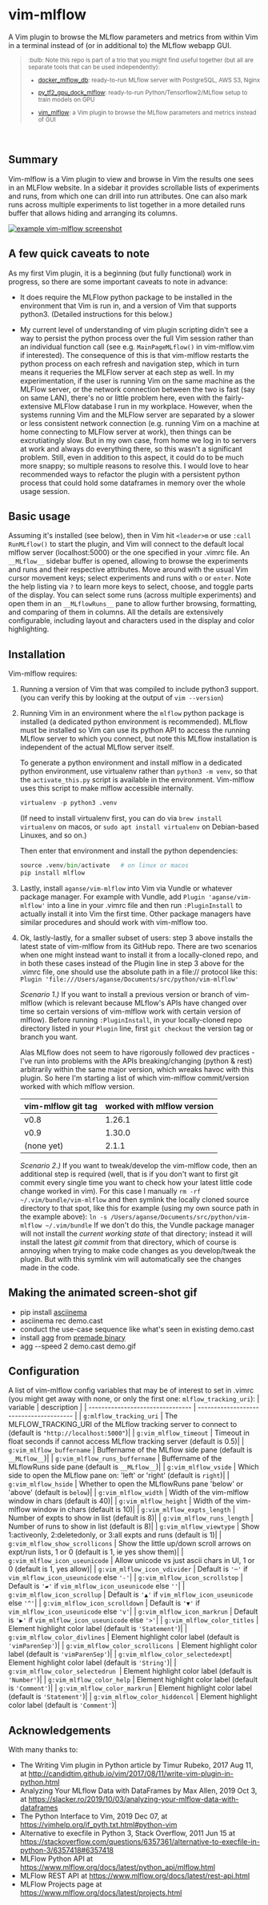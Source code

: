 # vim-mlflow
A Vim plugin to browse the MLflow parameters and metrics from within Vim in a
terminal instead of (or in additional to) the MLflow webapp GUI.

> <SUP>
> :bulb: Note this repo is part of a trio that you might find useful together
> (but all are separate tools that can be used independently):
>   
> * [docker_mlflow_db](https://github.com/aganse/docker_mlflow_db):
>     ready-to-run MLflow server with PostgreSQL, AWS S3, Nginx
>   
> * [py_tf2_gpu_dock_mlflow](https://github.com/aganse/py_tf2_gpu_dock_mlflow):
>     ready-to-run Python/Tensorflow2/MLflow setup to train models on GPU
>   
> * [vim_mlflow](https://github.com/aganse/vim-mlflow):
>     a Vim plugin to browse the MLflow parameters and metrics instead of GUI
> </SUP>
<P>&nbsp;<P>


## Summary

Vim-mlflow is a Vim plugin to view and browse in Vim the results one sees in an
MLFlow website.  In a sidebar it provides scrollable lists of experiments and
runs, from which one can drill into run attributes.  One can also mark runs
across multiple experiments to list together in a more detailed runs buffer that
allows hiding and arranging its columns.

[![example vim-mlflow screenshot](doc/demo.gif)](doc/demo.gif)


## A few quick caveats to note

As my first Vim plugin, it is a beginning (but fully functional) work in
progress, so there are some important caveats to note in advance:

* It does require the MLFlow python package to be installed in the environment
  that Vim is run in, and a version of Vim that supports python3.  (Detailed
  instructions for this below.)

* My current level of understanding of vim plugin scripting didn't see a way
  to persist the python process over the full Vim session rather than an
  individual function call (see e.g. `MainPageMLflow()` in vim-mlflow.vim
  if interested).  The consequence of this is that vim-mlflow restarts the
  python process on each refresh and navigation step, which in turn means it
  requeries the MLFlow server at each step as well.  In my experimentation,
  if the user is running Vim on the same machine as the MLFlow server, or the
  network connection between the two is fast (say on same LAN), there's no
  or little problem here, even with the fairly-extensive MLFlow database I run
  in my workplace.  However, when the systems running Vim and the MLFlow server
  are separated by a slower or less consistent network connection (e.g. running
  Vim on a machine at home connecting to MLFlow server at work), then things
  can be excrutiatingly slow.  But in my own case, from home we log in to
  servers at work and always do everything there, so this wasn't a significant
  problem.  Still, even in addition to this aspect, it could do to be much more
  snappy; so multiple reasons to resolve this.  I would love to hear recommended
  ways to refactor the plugin with a persistent python process that could hold
  some dataframes in memory over the whole usage session.
  

## Basic usage

Assuming it's installed (see below), then in Vim hit `<leader>m` or use
`:call RunMLflow()` to start the plugin, and Vim will connect to the default
local mlflow server (localhost:5000) or the one specified in your .vimrc file.
An `__MLflow__` sidebar buffer is opened, allowing to browse the experiments
and runs and their respective attributes.  Move around with the usual Vim cursor
movement keys; select experiments and runs with `o` or `enter`.  Note the help
listing via `?` to learn more keys to select, choose, and toggle parts of the
display.  You can select some runs (across multiple experiments) and open them
in an `__MLflowRuns__` pane to allow further browsing, formatting, and comparing
of them in columns.  All the details are extensively configurable, including
layout and characters used in the display and color highlighting.


## Installation

Vim-mlflow requires:

1. Running a version of Vim that was compiled to include python3 support.
   (you can verify this by looking at the output of `vim --version`)

2. Running Vim in an environment where the `mlflow` python package is installed
   (a dedicated python environment is recommended).  MLflow must be installed so
   Vim can use its python API to access the running MLflow server to which you
   connect, but note this MLflow installation is independent of the actual MLflow
   server itself.

   To generate a python environment and install mlflow in a dedicated python
   environment, use virtualenv rather than `python3 -m venv`, so that the
   `activate_this.py` script is available in the environment.  Vim-mlflow uses
   this script to make mlflow accessible internally.
    ```python
    virtualenv -p python3 .venv
    ```
   (If need to install virtualenv first, you can do via `brew install virtualenv`
   on macos, or `sudo apt install virtualenv` on Debian-based Linuxes, and so on.)

   Then enter that environment and install the python dependencies:
    ```python
    source .venv/bin/activate   # on linux or macos
    pip install mlflow
    ```

3. Lastly, install `aganse/vim-mlflow` into Vim via Vundle or whatever package
   manager.  For example with Vundle, add `Plugin 'aganse/vim-mlflow'` into a
   line in your .vimrc file and then run `:PluginInstall` to actually install it
   into Vim the first time.  Other package managers have similar procedures and
   should work with vim-mlflow too.

4. Ok, lastly-lastly, for a smaller subset of users:  step 3 above installs the
   latest state of vim-mlflow from its GitHub repo.  There are two scenarios
   when one might instead want to install it from a locally-cloned repo, and in
   both these cases instead of the Plugin line in step 3 above for the .vimrc
   file, one should use the absolute path in a file:// protocol like this:
   `Plugin 'file:///Users/aganse/Documents/src/python/vim-mlflow'`

   *Scenario 1.)*  If you want to install a previous version or branch of
   vim-mlflow (which is relevant because MLflow's APIs have changed over time so
   certain versions of vim-mlflow work with certain version of mlflow).  Before
   running `:PluginInstall`, in your locally-cloned repo directory listed in
   your `Plugin` line, first `git checkout` the version tag or branch you want.

   Alas MLflow does not seem to have rigorously followed dev practices - I've
   run into problems with the APIs breaking/changing (python & rest) arbitrarily
   within the same major version, which wreaks havoc with this plugin.  So here
   I'm starting a list of which vim-mlflow commit/version worked with which
   mlflow version.

   | vim-mlflow git tag | worked with mlflow version |
   | -------------------| -------------------------- |
   | v0.8               |  1.26.1                    |
   | v0.9               |  1.30.0                    |
   | (none yet)         |  2.1.1                     |


   *Scenario 2.)*  If you want to tweak/develop the vim-mlflow code, then an
   additional step is required (well, that is if you don't want to first git
   commit every single time you want to check how your latest little code change
   worked in vim).  For this case I manually `rm -rf ~/.vim/bundle/vim-mlflow`
   and then symlink the locally cloned source directory to that spot, like this
   for example (using my own source path in the example above):
   `ln -s /Users/aganse/Documents/src/python/vim-mlflow ~/.vim/bundle`
   If we don't do this, the Vundle package manager will not install the
   _current working state_ of that directory; instead it will install the latest
   _git commit_ from that directory, which of course is annoying when trying to
   make code changes as you develop/tweak the plugin.  But with this symlink
   vim will automatically see the changes made in the code.


## Making the animated screen-shot gif

* pip install [asciinema](https://github.com/asciinema/asciinema)
* asciinema rec demo.cast
* conduct the use-case sequence like what's seen in existing demo.cast
* install [agg](https://github.com/asciinema/agg) from
  [premade binary](https://github.com/asciinema/agg/releases/download/v1.3.0/agg-aarch64-apple-darwin)
* agg --speed 2 demo.cast demo.gif


## Configuration

A list of vim-mlflow config variables that may be of interest to set in .vimrc
(you might get away with none, or only the first one: `mlflow_tracking_uri`):
|           variable               |               description               |
| -------------------------------- | --------------------------------------- |
| `g:mlflow_tracking_uri`          | The MLFLOW_TRACKING_URI of the MLflow tracking server to connect to (default is `"http://localhost:5000"`)|
| `g:vim_mlflow_timeout`           | Timeout in float seconds if cannot access MLflow tracking server (default is 0.5)|
| `g:vim_mlflow_buffername`        | Buffername of the MLflow side pane (default is `__MLflow__`)|
| `g:vim_mlflow_runs_buffername`   | Buffername of the MLflowRuns side pane (default is `__MLflow__`)|
| `g:vim_mlflow_vside`             | Which side to open the MLflow pane on: 'left' or 'right' (default is `right`)|
| `g:vim_mlflow_hside`             | Whether to open the MLflowRuns pane 'below' or 'above' (default is `below`)|
| `g:vim_mlflow_width`             | Width of the vim-mlflow window in chars (default is 40)|
| `g:vim_mlflow_height`            | Width of the vim-mlflow window in chars (default is 10)|
| `g:vim_mlflow_expts_length`      | Number of expts to show in list (default is 8)|
| `g:vim_mlflow_runs_length`       | Number of runs to show in list (default is 8)|
| `g:vim_mlflow_viewtype`          | Show 1:activeonly, 2:deletedonly, or 3:all expts and runs (default is 1)|
| `g:vim_mlflow_show_scrollicons`  | Show the little up/down scroll arrows on expt/run lists, 1 or 0 (default is 1, ie yes show them)|
| `g:vim_mlflow_icon_useunicode`   | Allow unicode vs just ascii chars in UI, 1 or 0 (default is 1, yes allow)|
| `g:vim_mlflow_icon_vdivider`     | Default is `'─'` if `vim_mlflow_icon_useunicode` else `'-'`|
| `g:vim_mlflow_icon_scrollstop`   | Default is `'▰'` if `vim_mlflow_icon_useunicode` else `''`|
| `g:vim_mlflow_icon_scrollup`     | Default is `'▲'` if `vim_mlflow_icon_useunicode` else `'^'`|
| `g:vim_mlflow_icon_scrolldown`   | Default is `'▼'` if `vim_mlflow_icon_useunicode` else `'v'`|
| `g:vim_mlflow_icon_markrun`      | Default is `'▶'` if `vim_mlflow_icon_useunicode` else `'>'`|
| `g:vim_mlflow_color_titles`      | Element highlight color label (default is `'Statement'`)|
| `g:vim_mlflow_color_divlines`    | Element highlight color label (default is `'vimParenSep'`)|
| `g:vim_mlflow_color_scrollicons `| Element highlight color label (default is `'vimParenSep'`)|
| `g:vim_mlflow_color_selectedexpt`| Element highlight color label (default is `'String'`)|
| `g:vim_mlflow_color_selectedrun `| Element highlight color label (default is `'Number'`)|
| `g:vim_mlflow_color_help`        | Element highlight color label (default is `'Comment'`)|
| `g:vim_mlflow_color_markrun`     | Element highlight color label (default is `'Statement'`)|
| `g:vim_mlflow_color_hiddencol`   | Element highlight color label (default is `'Comment'`)|


## Acknowledgements

With many thanks to:
* The Writing Vim plugin in Python article by Timur Rubeko, 2017 Aug 11, at
  http://candidtim.github.io/vim/2017/08/11/write-vim-plugin-in-python.html
* Analyzing Your MLflow Data with DataFrames by Max Allen, 2019 Oct 3, at
  https://slacker.ro/2019/10/03/analyzing-your-mlflow-data-with-dataframes
* The Python Interface to Vim, 2019 Dec 07, at
  https://vimhelp.org/if_pyth.txt.html#python-vim
* Alternative to execfile in Python 3, Stack Overflow, 2011 Jun 15 at
  https://stackoverflow.com/questions/6357361/alternative-to-execfile-in-python-3/6357418#6357418
* MLFlow Python API at
  https://www.mlflow.org/docs/latest/python_api/mlflow.html
* MLFlow REST API at
  https://www.mlflow.org/docs/latest/rest-api.html
* MLFlow Projects page at
  https://www.mlflow.org/docs/latest/projects.html
